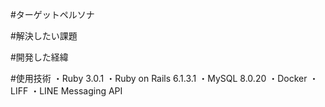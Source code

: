 


#ターゲットペルソナ


#解決したい課題


#開発した経緯

#使用技術
・Ruby 3.0.1
・Ruby on Rails 6.1.3.1
・MySQL 8.0.20
・Docker 
・LIFF
・LINE Messaging API

